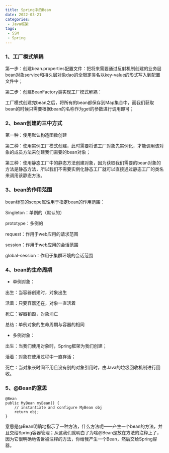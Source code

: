 ```yaml
---
title: Spring中的Bean
date: 2022-03-21
categories:
 - Java框架
tags:
 - SSM
 - Spring
---
```


### 1、工厂模式解耦

第一步：创建bean.properties配置文件：把将来需要通过反射机制创建的业务层bean对象service和持久层对象dao的全限定类名以key-value的形式写入到配置文件中；

第二步：创建BeanFactory类实现工厂模式解耦：

工厂模式创建完bean之后，将所有的bean都保存到Map集合中，而我们获取bean的时候只需要根据bean的名称作为get的参数进行调用即可；

### 2、bean创建的三中方式

第一种：使用默认构造函数创建

第二种：使用实例工厂模式创建，此时需要将该工厂对象先实例化，才能调用该对象的成员方法来创建我们需要的bean对象；

第三种：使用静态工厂中的静态方法创建对象，因为获取我们需要的bean对象的方法是静态方法，所以我们不需要实例化静态工厂就可以直接通过静态工厂的类名来调用该静态方法。

### 3、bean的作用范围

bean标签的scope属性用于指定bean的作用范围：

Singleton：单例的（默认的）

prototype：多例的

request：作用于web应用的请求范围

session：作用于web应用的会话范围

global-session：作用于集群环境的会话范围

### 4、bean的生命周期

* 单例对象：

出生：当容器创建时，对象出生

活着：只要容器还在，对象一直活着

死亡：容器销毁，对象消亡

总结：单例对象的生命周期与容器的相同

* 多例对象：

出生：当我们使用对象时，Spring框架为我们创建；

活着：对象在使用过程中一直存活；

死亡：当对象长时间不用且没有别的对象引用时，由Java的垃圾回收机制进行回收。

### 5、@Bean的意思

```
@Bean
public MyBean myBean() {
    // instantiate and configure MyBean obj
    return obj;
}
```
意思是@Bean明确地指示了一种方法，什么方法呢——产生一个bean的方法，并且交给Spring容器管理；从这我们就明白了为啥@Bean是放在方法的注释上了，因为它很明确地告诉被注释的方法，你给我产生一个Bean，然后交给Spring容器。

